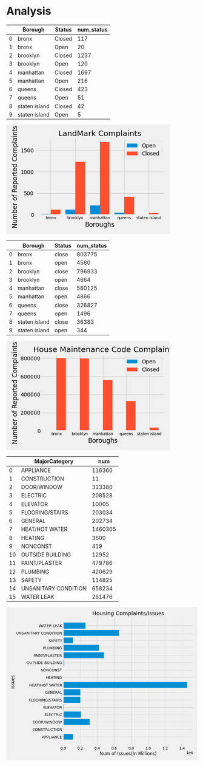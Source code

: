 # Analysis


|        | Borough | Status | num_status |
|--------|---------|--------|------------|
0        |  bronx  | Closed |     117    |
1        |  bronx  |  Open  |     20     |
2        |brooklyn | Closed |     1237   |
3        |brooklyn |  Open  |     120    |
4        |manhattan| Closed |     1697   |
5        |manhattan|  Open  |     216    |
6        |queens   | Closed |     423    |
7        |queens   |  Open  |     51     |
8        |staten island|  Closed |          42 |
9        |staten island|    Open |          5  |

![graph](landmark.png)

|        | Borough | Status | num_status |
|--------|---------|--------|------------|
0        |  bronx  | close  |   803775   |
1        |  bronx  | open   |    4560    |
2        |brooklyn | close  |   796933   |
3        |brooklyn |  open  |    4664    |
4        |manhattan| close  |   560125   |
5        |manhattan|  open  |    4866    |
6        |queens   |  close |   326827   |
7        |queens   |  open  |    1496    |
8        |staten island|  close |       36383 |
9        |staten island |  open |       344 |

![graph](Housing.png)

|        | MajorCategory   |   num  |
|--------|------------------|------------|
0        |      APPLIANCE  | 116360 |
1        |   CONSTRUCTION  |    11 |
2        |    DOOR/WINDOW  | 313380 |
3        |       ELECTRIC  |  208528 |
4        |       ELEVATOR  |  10005  |
5        |FLOORING/STAIRS  | 203034  |
6        |        GENERAL  | 202734  |
7        | HEAT/HOT WATER  | 1460305 |
8        |        HEATING  |   3600  |
9        |       NONCONST  |    419  |
10       |OUTSIDE BUILDING |   12952 |
11       |  PAINT/PLASTER  | 479786  |
12       |       PLUMBING  | 420629  |
13       |         SAFETY |  114825  |
14       |UNSANITARY CONDITION |  658234 |
15       |     WATER LEAK |  261476     |

![graph](Complaint.png)

